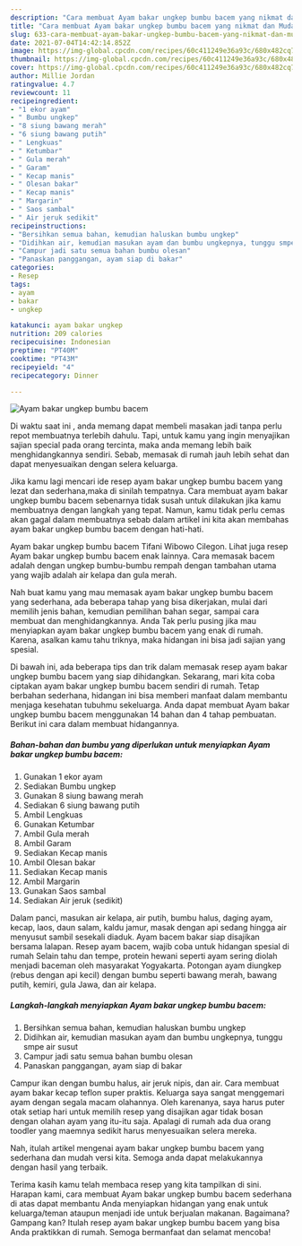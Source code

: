 ```yaml
---
description: "Cara membuat Ayam bakar ungkep bumbu bacem yang nikmat dan Mudah Dibuat"
title: "Cara membuat Ayam bakar ungkep bumbu bacem yang nikmat dan Mudah Dibuat"
slug: 633-cara-membuat-ayam-bakar-ungkep-bumbu-bacem-yang-nikmat-dan-mudah-dibuat
date: 2021-07-04T14:42:14.852Z
image: https://img-global.cpcdn.com/recipes/60c411249e36a93c/680x482cq70/ayam-bakar-ungkep-bumbu-bacem-foto-resep-utama.jpg
thumbnail: https://img-global.cpcdn.com/recipes/60c411249e36a93c/680x482cq70/ayam-bakar-ungkep-bumbu-bacem-foto-resep-utama.jpg
cover: https://img-global.cpcdn.com/recipes/60c411249e36a93c/680x482cq70/ayam-bakar-ungkep-bumbu-bacem-foto-resep-utama.jpg
author: Millie Jordan
ratingvalue: 4.7
reviewcount: 11
recipeingredient:
- "1 ekor ayam"
- " Bumbu ungkep"
- "8 siung bawang merah"
- "6 siung bawang putih"
- " Lengkuas"
- " Ketumbar"
- " Gula merah"
- " Garam"
- " Kecap manis"
- " Olesan bakar"
- " Kecap manis"
- " Margarin"
- " Saos sambal"
- " Air jeruk sedikit"
recipeinstructions:
- "Bersihkan semua bahan, kemudian haluskan bumbu ungkep"
- "Didihkan air, kemudian masukan ayam dan bumbu ungkepnya, tunggu smpe air susut"
- "Campur jadi satu semua bahan bumbu olesan"
- "Panaskan panggangan, ayam siap di bakar"
categories:
- Resep
tags:
- ayam
- bakar
- ungkep

katakunci: ayam bakar ungkep 
nutrition: 209 calories
recipecuisine: Indonesian
preptime: "PT40M"
cooktime: "PT43M"
recipeyield: "4"
recipecategory: Dinner

---
```



![Ayam bakar ungkep bumbu bacem](https://img-global.cpcdn.com/recipes/60c411249e36a93c/680x482cq70/ayam-bakar-ungkep-bumbu-bacem-foto-resep-utama.jpg)

Di waktu  saat ini , anda memang dapat membeli masakan jadi tanpa perlu repot membuatnya terlebih dahulu. Tapi, untuk kamu yang ingin menyajikan sajian special pada orang tercinta, maka anda memang lebih baik menghidangkannya sendiri. Sebab, memasak di rumah jauh lebih sehat dan dapat menyesuaikan dengan selera keluarga.

Jika kamu lagi mencari ide resep ayam bakar ungkep bumbu bacem yang lezat dan sederhana,maka di sinilah tempatnya. Cara membuat ayam bakar ungkep bumbu bacem  sebenarnya tidak susah untuk dilakukan jika kamu membuatnya dengan langkah yang tepat. Namun, kamu tidak perlu cemas akan gagal dalam membuatnya 
sebab dalam artikel ini kita akan membahas ayam bakar ungkep bumbu bacem dengan hati-hati.  

Ayam bakar ungkep bumbu bacem Tifani Wibowo Cilegon. Lihat juga resep Ayam bakar ungkep bumbu bacem enak lainnya. Cara memasak bacem adalah dengan ungkep bumbu-bumbu rempah dengan tambahan utama yang wajib adalah air kelapa dan gula merah.

Nah buat kamu yang mau memasak ayam bakar ungkep bumbu bacem yang sederhana, ada beberapa tahap yang bisa dikerjakan, mulai dari memilih jenis bahan, kemudian pemilihan bahan segar, sampai cara membuat dan menghidangkannya. Anda Tak perlu pusing jika mau menyiapkan ayam bakar ungkep bumbu bacem yang enak di rumah. Karena, asalkan kamu  tahu triknya, maka hidangan ini bisa jadi sajian yang spesial.

Di bawah ini, ada beberapa tips dan trik dalam memasak resep ayam bakar ungkep bumbu bacem yang siap dihidangkan. Sekarang, mari kita coba ciptakan ayam bakar ungkep bumbu bacem sendiri di rumah. Tetap berbahan sederhana, hidangan ini bisa memberi manfaat dalam membantu menjaga kesehatan tubuhmu sekeluarga. Anda dapat membuat Ayam bakar ungkep bumbu bacem menggunakan 14 bahan dan 4 tahap pembuatan. Berikut ini cara dalam membuat hidangannya.

<!--inarticleads1-->

##### Bahan-bahan dan bumbu yang diperlukan untuk menyiapkan Ayam bakar ungkep bumbu bacem:

1. Gunakan 1 ekor ayam
1. Sediakan  Bumbu ungkep
1. Gunakan 8 siung bawang merah
1. Sediakan 6 siung bawang putih
1. Ambil  Lengkuas
1. Gunakan  Ketumbar
1. Ambil  Gula merah
1. Ambil  Garam
1. Sediakan  Kecap manis
1. Ambil  Olesan bakar
1. Sediakan  Kecap manis
1. Ambil  Margarin
1. Gunakan  Saos sambal
1. Sediakan  Air jeruk (sedikit)


Dalam panci, masukan air kelapa, air putih, bumbu halus, daging ayam, kecap, laos, daun salam, kaldu jamur, masak dengan api sedang hingga air menyusut sambil sesekali diaduk. Ayam bacem bakar siap disajikan bersama lalapan. Resep ayam bacem, wajib coba untuk hidangan spesial di rumah Selain tahu dan tempe, protein hewani seperti ayam sering diolah menjadi baceman oleh masyarakat Yogyakarta. Potongan ayam diungkep (rebus dengan api kecil) dengan bumbu seperti bawang merah, bawang putih, kemiri, gula Jawa, dan air kelapa. 

<!--inarticleads2-->

##### Langkah-langkah menyiapkan Ayam bakar ungkep bumbu bacem:

1. Bersihkan semua bahan, kemudian haluskan bumbu ungkep
1. Didihkan air, kemudian masukan ayam dan bumbu ungkepnya, tunggu smpe air susut
1. Campur jadi satu semua bahan bumbu olesan
1. Panaskan panggangan, ayam siap di bakar


Campur ikan dengan bumbu halus, air jeruk nipis, dan air. Cara membuat ayam bakar kecap teflon super praktis. Keluarga saya sangat menggemari ayam dengan segala macam olahannya. Oleh karenanya, saya harus puter otak setiap hari untuk memilih resep yang disajikan agar tidak bosan dengan olahan ayam yang itu-itu saja. Apalagi di rumah ada dua orang toodler yang maemnya sedikit harus menyesuaikan selera mereka. 

Nah, itulah artikel mengenai  ayam bakar ungkep bumbu bacem  yang sederhana dan mudah versi kita. Semoga anda dapat melakukannya dengan hasil yang terbaik. 

Terima kasih kamu telah membaca resep yang kita tampilkan di sini. Harapan kami, cara membuat  Ayam bakar ungkep bumbu bacem sederhana di atas dapat membantu Anda menyiapkan hidangan yang enak untuk keluarga/teman ataupun menjadi ide untuk berjualan makanan. Bagaimana? Gampang kan? Itulah resep ayam bakar ungkep bumbu bacem yang bisa Anda praktikkan di rumah. Semoga bermanfaat dan selamat mencoba!

